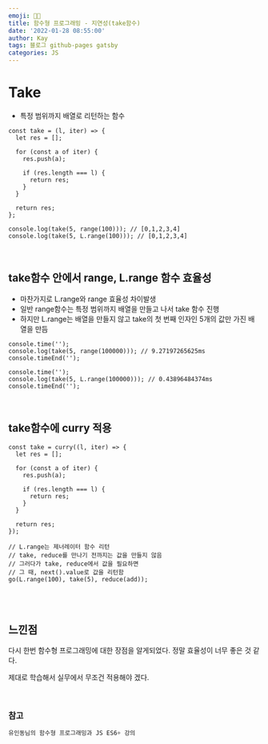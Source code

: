 ```yaml
---
emoji: 👨‍💻
title: 함수형 프로그래밍 - 지연성(take함수)
date: '2022-01-28 08:55:00'
author: Kay
tags: 블로그 github-pages gatsby
categories: JS
---
```


# Take

- 특정 범위까지 배열로 리턴하는 함수

```tsx
const take = (l, iter) => {
  let res = [];

  for (const a of iter) {
    res.push(a);

    if (res.length === l) {
      return res;
    }
  }

  return res;
};

console.log(take(5, range(100))); // [0,1,2,3,4]
console.log(take(5, L.range(100))); // [0,1,2,3,4]
```

<br>

## take함수 안에서 range, L.range 함수 효율성

- 마찬가지로 L.range와 range 효율성 차이발생
- 일반 range함수는 특정 범위까지 배열을 만들고 나서 take 함수 진행
- 하지만 L.range는 배열을 만들지 않고 take의 첫 번째 인자인 5개의 값만 가진 배열을 만듬

```tsx
console.time('');
console.log(take(5, range(100000))); // 9.27197265625ms
console.timeEnd('');

console.time('');
console.log(take(5, L.range(100000))); // 0.43896484374ms
console.timeEnd('');
```

<br>

## take함수에 curry 적용

```tsx
const take = curry((l, iter) => {
  let res = [];

  for (const a of iter) {
    res.push(a);

    if (res.length === l) {
      return res;
    }
  }

  return res;
});

// L.range는 제너레이터 함수 리턴
// take, reduce를 만나기 전까지는 값을 만들지 않음
// 그러다가 take, reduce에서 값을 필요하면
// 그 때, next().value로 값을 리턴함
go(L.range(100), take(5), reduce(add));
```

<br>
<br>

## 느낀점

다시 한번 함수형 프로그래밍에 대한 장점을 알게되었다. 정말 효율성이 너무 좋은 것 같다.

제대로 학습해서 실무에서 무조건 적용해야 겠다.

<br>

### 참고

```js
유인동님의 함수형 프로그래밍과 JS ES6+ 강의

```

```toc

```

